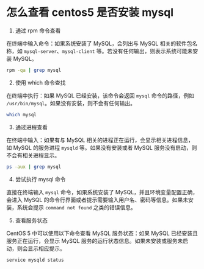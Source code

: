 # 怎么查看 centos5 是否安装 mysql

1. 通过 rpm 命令查看

在终端中输入命令：如果系统安装了 MySQL，会列出与 MySQL 相关的软件包名称，如 `mysql-server`、`mysql-client` 等。若没有任何输出，则表示系统可能未安装 MySQL。

```bash
rpm -qa | grep mysql
```

2. 使用 which 命令查找

在终端中执行：如果 MySQL 已经安装，该命令会返回 `mysql` 命令的路径，例如 `/usr/bin/mysql`。如果没有安装，则不会有任何输出。

```bash
which mysql
```

3. 通过进程查看

在终端中输入：如果有与 MySQL 相关的进程正在运行，会显示相关进程信息，如 MySQL 的服务进程 `mysqld` 等。如果没有安装或者 MySQL 服务没有启动，则不会有相关进程显示。

```bash
ps -aux | grep mysql
```

4. 尝试执行 mysql 命令

直接在终端输入 `mysql` 命令，如果系统安装了 MySQL，并且环境变量配置正确，会进入 MySQL 的命令行界面或者提示需要输入用户名、密码等信息。如果未安装，系统会提示 `command not found` 之类的错误信息。

5. 查看服务状态

CentOS 5 中可以使用以下命令查看 MySQL 服务状态：如果 MySQL 已经安装且服务正在运行，会显示 MySQL 服务的运行状态信息。如果未安装或服务未启动，则会显示相应提示。

```bash
service mysqld status
```
